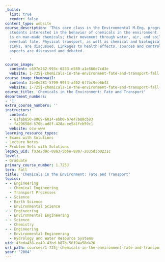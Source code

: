 ```yaml
---
_build:
  list: true
  render: false
content_type: website
course_description: 'This core class in the Environmental M.Eng. program is for all
  students interested in the behavior of chemicals in the environment. The emphasis
  is on man-made chemicals; their movement through water, air, and soil; and their
  eventual fate. Physical transport, as well as chemical and biological sources and
  sinks, are discussed. Linkages to health effects, sources and control, and policy
  aspects are discussed and debated.

  '
course_image:
  content: c697e232-993c-6233-e589-a1e866e7cd3e
  website: 1-725j-chemicals-in-the-environment-fate-and-transport-fall-2004
course_image_thumbnail:
  content: 2be8e281-5799-99f4-a402-6f7bc9ee6b43
  website: 1-725j-chemicals-in-the-environment-fate-and-transport-fall-2004
course_title: 'Chemicals in the Environment: Fate and Transport'
department_numbers:
- '1'
extra_course_numbers: ''
instructors:
  content:
  - 61fab850-8069-6014-ebb0-b7e47b88cb83
  - fa29650d-670b-ad8f-428a-ee5a1fcb59c1
  website: ocw-www
learning_resource_types:
- Exams with Solutions
- Lecture Notes
- Problem Sets with Solutions
legacy_uid: f03e2d9c-08a3-5bbe-8807-2035d3b0231c
level:
- Graduate
primary_course_number: 1.725J
term: Fall
title: 'Chemicals in the Environment: Fate and Transport'
topics:
- - Engineering
  - Chemical Engineering
  - Transport Processes
- - Science
  - Earth Science
  - Environmental Science
- - Engineering
  - Environmental Engineering
- - Science
  - Chemistry
- - Engineering
  - Environmental Engineering
  - Hydrology and Water Resource Systems
uid: 43eda438-ea49-43bd-b87b-56f94a58d426
url_path: courses/1-725j-chemicals-in-the-environment-fate-and-transport-fall-2004
year: '2004'
---
```

